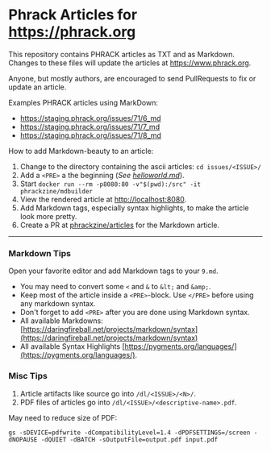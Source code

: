 # Phrack Articles for <https://phrack.org>

This repository contains PHRACK articles as TXT and as Markdown. Changes to these files will update the articles at <https://www.phrack.org>.

Anyone, but mostly authors, are encouraged to send PullRequests to fix or update an article.

Examples PHRACK articles using MarkDown:
* <https://staging.phrack.org/issues/71/6_md>
* <https://staging.phrack.org/issues/71/7_md>
* <https://staging.phrack.org/issues/71/8_md>

How to add Markdown-beauty to an article:

1. Change to the directory containing the ascii articles: `cd issues/<ISSUE>/`
2. Add a `<PRE>` a the beginning (*See [helloworld.md](/examples/)*).
1. Start `docker run --rm -p8080:80 -v"$(pwd):/src" -it phrackzine/mdbuilder`
1. View the rendered article at [http://localhost:8080](http://localhost:8080).
1. Add Markdown tags, especially syntax highlights, to make the article look more pretty.
1. Create a PR at [phrackzine/articles](https://github.com/phrackzine/articles) for the Markdown article.

---

### Markdown Tips

Open your favorite editor and add Markdown tags to your `9.md`.
* You may need to convert some `<` and `&` to `&lt;` and `&amp;`.
* Keep most of the article inside a `<PRE>`-block. Use `</PRE>` before using any markdown syntax.
* Don't forget to add `<PRE>` after you are done using Markdown syntax.
* All available Markdowns: [https://daringfireball.net/projects/markdown/syntax](https://daringfireball.net/projects/markdown/syntax)
* All available Syntax Highlights [https://pygments.org/languages/](https://pygments.org/languages/).

### Misc Tips

1. Article artifacts like source go into `/dl/<ISSUE>/<N>/`.
1. PDF files of articles go into `/dl/<ISSUE>/<descriptive-name>.pdf`.

May need to reduce size of PDF:
```console
gs -sDEVICE=pdfwrite -dCompatibilityLevel=1.4 -dPDFSETTINGS=/screen -dNOPAUSE -dQUIET -dBATCH -sOutputFile=output.pdf input.pdf 
```


